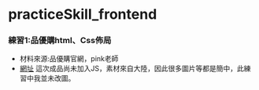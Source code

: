 # practiceSkill_frontend
### 練習1:品優購html、Css佈局
- 材料來源:品優購官網，pink老師
- [網址](https://isooc.github.io/)
這次成品尚未加入JS，素材來自大陸，因此很多圖片等都是簡中，此練習中我並未改圖。